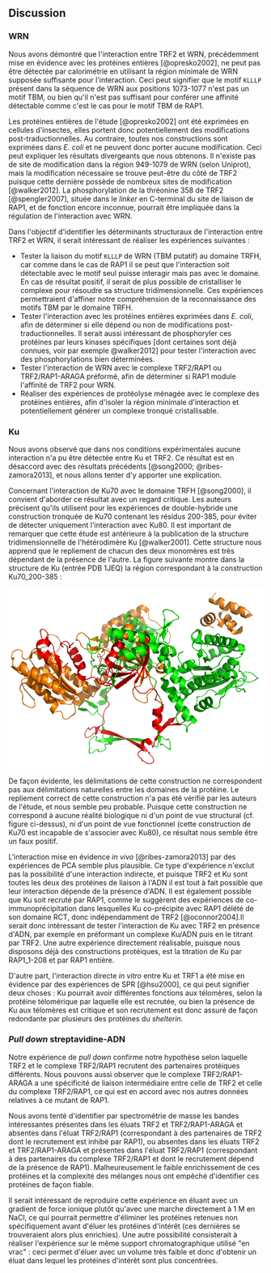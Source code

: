 ## Discussion

### WRN

Nous avons démontré que l'interaction entre TRF2 et WRN, précédemment mise en
évidence avec les protéines entières [@opresko2002], ne peut pas être détectée
par calorimétrie en utilisant la région minimale de WRN supposée suffisante pour
l'interaction. Ceci peut signifier que le motif `KLLLP` présent dans la séquence
de WRN aux positions 1073-1077 n'est pas un motif TBM, ou bien qu'il n'est pas
suffisant pour conférer une affinité détectable comme c'est le cas pour le motif
TBM de RAP1.

Les protéines entières de l'étude [@opresko2002] ont été exprimées en cellules
d'insectes, elles portent donc potentiellement des modifications
post-traductionnelles. Au contraire, toutes nos constructions sont exprimées
dans *E. coli* et ne peuvent donc porter aucune modification. Ceci peut
expliquer les résultats divergeants que nous obtenons. Il n'existe pas de site
de modification dans la région 949-1079 de WRN (selon Uniprot), mais la
modification nécessaire se trouve peut-être du côté de TRF2 puisque cette
dernière possède de nombreux sites de modification [@walker2012].
La phosphorylation de la thréonine 358 de TRF2 [@spengler2007], située dans le
*linker* en C-terminal du site de liaison de RAP1, et de fonction encore
inconnue, pourrait être impliquée dans la régulation de l'interaction avec WRN.

Dans l'objectif d'identifier les déterminants structuraux de l'interaction entre
TRF2 et WRN, il serait intéressant de réaliser les expériences suivantes :

- Tester la liaison du motif `KLLLP` de WRN (TBM putatif) au domaine TRFH, car
  comme dans le cas de RAP1 il se peut que l'interaction soit détectable avec le
  motif seul puisse interagir mais pas avec le domaine. En cas de résultat
  positif, il serait de plus possible de cristalliser le complexe pour résoudre
  sa structure tridimensionnelle. Ces expériences permettraient d'affiner notre
  compréhension de la reconnaissance des motifs TBM par le domaine TRFH.
- Tester l'interaction avec les protéines entières exprimées dans *E. coli*,
  afin de déterminer si elle dépend ou non de modifications
  post-traductionnelles. Il serait aussi intéressant de phosphoryler ces
  protéines par leurs kinases spécifiques [dont certaines sont déjà connues,
  voir par exemple @walker2012] pour tester l'interaction avec des
  phosphorylations bien déterminées.
- Tester l'interaction de WRN avec le complexe TRF2/RAP1 ou TRF2/RAP1-ARAGA
  préformé, afin de déterminer si RAP1 module l'affinité de TRF2 pour WRN.
- Réaliser des expériences de protéolyse ménagée avec le complexe des protéines
  entières, afin d'isoler la région minimale d'interaction et potentiellement
  générer un complexe tronqué cristallisable.


### Ku

Nous avons observé que dans nos conditions expérimentales aucune interaction n'a
pu être détectée entre Ku et TRF2. Ce résultat est en désaccord avec des
résultats précédents [@song2000; @ribes-zamora2013], et nous allons tenter d'y
apporter une explication.

Concernant l'interaction de Ku70 avec le domaine TRFH [@song2000], il convient
d'aborder ce résultat avec un regard critique. Les auteurs précisent qu'ils
utilisent pour les expériences de double-hybride une construction tronquée de
Ku70 contenant les résidus 200-385, pour éviter de détecter uniquement
l'interaction avec Ku80. Il est important de remarquer que cette étude est
antérieure à la publication de la structure tridimensionnelle de l'hétérodimère
Ku [@walker2001]. Cette structure nous apprend que le repliement de chacun des
deux monomères est très dépendant de la présence de l'autre. La figure suivante
montre dans la structure de Ku (entrée PDB 1JEQ) la région correspondant à la
construction Ku70_200-385 :

![Figure : Structure tridimensionnelle de l'hétérodimère Ku. Ku80 en vert, Ku70 en orange, Ku70_200-385 en rouge.](partie-2/figures/ku70-song2000-construct.png)

De façon évidente, les délimitations de cette construction ne correspondent pas
aux délimitations naturelles entre les domaines de la protéine. Le repliement
correct de cette construction n'a pas été vérifié par les auteurs de l'étude, et
nous semble peu probable. Puisque cette construction ne correspond à aucune
réalité biologique ni d'un point de vue structural (cf. figure ci-dessus), ni
d'un point de vue fonctionnel (cette construction de Ku70 est incapable de
s'associer avec Ku80), ce résultat nous semble être un faux positif.

L'interaction mise en évidence *in vivo* [@ribes-zamora2013] par des expériences
de PCA semble plus plausible. Ce type d'expérience n'exclut pas la possibilité
d'une interaction indirecte, et puisque TRF2 et Ku sont toutes les deux des
protéines de liaison à l'ADN il est tout à fait possible que leur interaction
dépende de la présence d'ADN. Il est également possible que Ku soit recruté par
RAP1, comme le suggèrent des expériences de co-immunoprécipitation dans
lesquelles Ku co-précipite avec RAP1 délété de son domaine RCT, donc
indépendamment de TRF2 [@oconnor2004].Il serait donc intéressant de tester
l'interaction de Ku avec TRF2 en présence d'ADN, par exemple en préformant un
complexe Ku/ADN puis en le titrant par TRF2. Une autre expérience directement
réalisable, puisque nous disposons déjà des constructions protéiques, est la
titration de Ku par RAP1_1-208 et par RAP1 entière.

D'autre part, l'interaction directe *in vitro* entre Ku et TRF1 a été mise en
évidence par des expériences de SPR [@hsu2000], ce qui peut signifier deux
choses : Ku pourrait avoir différentes fonctions aux télomères, selon la
protéine télomérique par laquelle elle est recrutée, ou bien la présence de Ku
aux télomères est critique et son recrutement est donc assuré de façon
redondante par plusieurs des protéines du *shelterin*.


### *Pull down* streptavidine-ADN

Notre expérience de *pull down* confirme notre hypothèse selon laquelle TRF2 et
le complexe TRF2/RAP1 recrutent des partenaires protéiques différents.
Nous pouvons aussi observer que le complexe TRF2/RAP1-ARAGA a une spécificité de
liaison intermédiaire entre celle de TRF2 et celle du complexe TRF2/RAP1, ce qui
est en accord avec nos autres données relatives à ce mutant de RAP1.

Nous avons tenté d'identifier par spectrométrie de masse les bandes
intéressantes présentes dans les éluats TRF2 et TRF2/RAP1-ARAGA et absentes dans
l'éluat TRF2/RAP1 (correspondant à des partenaires de TRF2 dont le recrutement
est inhibé par RAP1), ou absentes dans les éluats TRF2 et TRF2/RAP1-ARAGA et
présentes dans l'éluat TRF2/RAP1 (correspondant à des partenaires du complexe
TRF2/RAP1 et dont le recrutement dépend de la présence de RAP1).
Malheureusement le faible enrichissement de ces protéines et la complexité des
mélanges nous ont empêché d'identifier ces protéines de façon fiable.

Il serait intéressant de reproduire cette expérience en éluant avec un gradient
de force ionique plutôt qu'avec une marche directement à 1 M en NaCl, ce qui
pourrait permettre d'éliminer les protéines retenues non spécifiquement avant
d'éluer les protéines d'intérêt (ces dernières se trouveraient alors plus
enrichies). Une autre possibilité consisterait à réaliser l'expérience sur le
même support chromatographique utilisé "en vrac" : ceci permet d'éluer avec un
volume très faible et donc d'obtenir un éluat dans lequel les protéines
d'intérêt sont plus concentrées.

